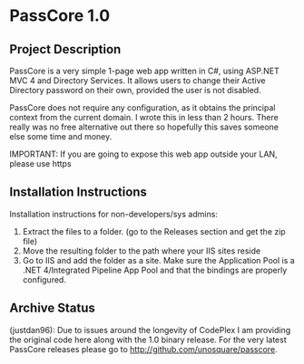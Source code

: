 # PassCore 1.0

## Project Description

PassCore is a very simple 1-page web app written in C#, using ASP.NET MVC 4 and Directory Services. It allows users to change their Active Directory password on their own, provided the user is not disabled.

PassCore does not require any configuration, as it obtains the principal context from the current domain. I wrote this in less than 2 hours. There really was no free alternative out there so hopefully this saves someone else some time and money.

IMPORTANT: If you are going to expose this web app outside your LAN, please use https

## Installation Instructions

Installation instructions for non-developers/sys admins:

1. Extract the files to a folder. (go to the Releases section and get the zip file)
2. Move the resulting folder to the path where your IIS sites reside
3. Go to IIS and add the folder as a site. Make sure the Application Pool is a .NET 4/Integrated Pipeline App Pool and that the bindings are properly configured.

## Archive Status

(justdan96): Due to issues around the longevity of CodePlex I am providing the original code here along with the 1.0 binary release. For the very latest PassCore releases please go to http://github.com/unosquare/passcore.
